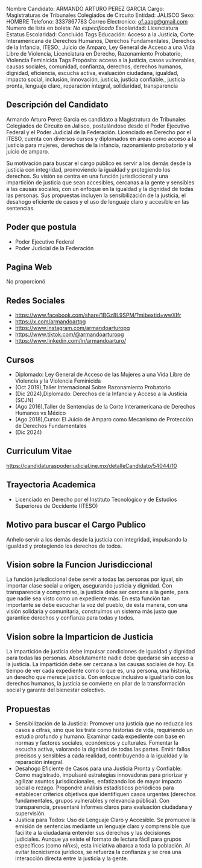 Nombre Candidato: ARMANDO ARTURO PEREZ GARCIA
Cargo: Magistraturas de Tribunales Colegiados de Circuito
Entidad: JALISCO
Sexo: HOMBRE
Telefono: 3337867783
Correo Electronico: of.aapg@gmail.com
Numero de lista en boleta: *No especificado*
Escolaridad: Licenciatura
Estatus Escolaridad: Concluido
Tags Educación: Acceso a la Justicia, Corte Interamericana de Derechos Humanos, Derechos Fundamentales, Derechos de la Infancia, ITESO., Juicio de Amparo, Ley General de Acceso a una Vida Libre de Violencia, Licenciatura en Derecho, Razonamiento Probatorio, Violencia Feminicida
Tags Propósito: acceso a la justicia, casos vulnerables, causas sociales, comunidad, confianza, derechos, derechos humanos, dignidad, eficiencia, escucha activa, evaluación ciudadana, igualdad, impacto social, inclusión, innovación, justicia, justicia confiable., justicia pronta, lenguaje claro, reparación integral, solidaridad, transparencia


## Descripción del Candidato 

Armando Arturo Perez Garcia es candidato a Magistratura de Tribunales Colegiados de Circuito en Jalisco, postulándose desde el Poder Ejecutivo Federal y el Poder Judicial de la Federación. Licenciado en Derecho por el ITESO, cuenta con diversos cursos y diplomados en áreas como acceso a la justicia para mujeres, derechos de la infancia, razonamiento probatorio y el juicio de amparo.

Su motivación para buscar el cargo público es servir a los demás desde la justicia con integridad, promoviendo la igualdad y protegiendo los derechos. Su visión se centra en una función jurisdiccional y una impartición de justicia que sean accesibles, cercanas a la gente y sensibles a las causas sociales, con un enfoque en la igualdad y la dignidad de todas las personas.  Sus propuestas incluyen la sensibilización de la justicia, el desahogo eficiente de casos y el uso de lenguaje claro y accesible en las sentencias.


## Poder que postula

- Poder Ejecutivo Federal
- Poder Judicial de la Federación


## Pagina Web

No proporcionó


## Redes Sociales

- https://www.facebook.com/share/1BGz8L9SPM/?mibextid=wwXIfr
- https://x.com/armandoartpg
- https://www.instagram.com/armandoarturopg
- https://www.tiktok.com/@armandoarturopg
- https://www.linkedin.com/in/armandoarturo/


## Cursos

- Diplomado: Ley General de Acceso de las Mujeres a una Vida Libre de Violencia y la Violencia Feminicida
- (Oct 2019),Taller Internacional Sobre Razonamiento Probatorio
- (Dic 2024),Diplomado: Derechos de la Infancia y Acceso a la Justicia (SCJN)
- (Ago 2016),Taller de Sentencias de la Corte Interamericana de Derechos Humanos vs México
- (Ago 2018),Curso: El Juicio de Amparo como Mecanismo de Protección de Derechos Fundamentales
- (Dic 2024)


## Curriculum Vitae

https://candidaturaspoderjudicial.ine.mx/detalleCandidato/54044/10


## Trayectoria Academica

- Licenciado en Derecho por el Instituto Tecnológico y de Estudios Superiores de Occidente (ITESO)


## Motivo para buscar el Cargo Publico

Anhelo servir a los demás desde la justicia con integridad, impulsando la igualdad y protegiendo los derechos de todos.


## Vision sobre la Funcion Jurisdiccional

La función jurisdiccional debe servir a todas las personas por igual, sin importar clase social u origen, asegurando justicia y dignidad. Con transparencia y compromiso, la justicia debe ser cercana a la gente, para que nadie sea visto como un expediente más. En esta función tan importante se debe escuchar la voz del pueblo, de esta manera, con una visión solidaria y comunitaria, construimos un sistema más justo que garantice derechos y confianza para todas y todos.


## Vision sobre la Imparticion de Justicia

La impartición de justicia debe impulsar condiciones de igualdad y dignidad para todas las personas. Absolutamente nadie debe quedarse sin acceso a la justicia. La impartición debe ser cercana a las causas sociales de hoy. Es tiempo de ver cada expediente como lo que es, una persona, una historia, un derecho que merece justicia. Con enfoque inclusivo e igualitario con los derechos humanos, la justicia se convierte en pilar de la transformación social y garante del bienestar colectivo.


## Propuestas

- Sensibilización de la Justicia: Promover una justicia que no reduzca los casos a cifras, sino que los trate como historias de vida, requiriendo un estudio profundo y humano. Examinar cada expediente con base en normas y factores sociales, económicos y culturales. Fomentar la escucha activa, valorando la dignidad de todas las partes. Emitir fallos precisos y sensibles a cada realidad, contribuyendo a la igualdad y la reparación integral.
- Desahogo Eficiente de Casos para una Justicia Pronta y Confiable: Como magistrado, impulsaré estrategias innovadoras para priorizar y agilizar asuntos jurisdiccionales, enfatizando los de mayor impacto social o rezago. Propondré análisis estadísticos periódicos para establecer criterios objetivos que identifiquen casos urgentes (derechos fundamentales, grupos vulnerables y relevancia pública). Con transparencia, presentaré informes claros para evaluación ciudadana y supervisión.
- Justicia para Todos: Uso de Lenguaje Claro y Accesible. Se promueve la emisión de sentencias mediante un lenguaje claro y comprensible que facilite a la ciudadanía entender sus derechos y las decisiones judiciales. Aunque ya existe el formato de lectura fácil para grupos específicos (como niñxs), esta iniciativa abarca a toda la población. Al evitar tecnicismos jurídicos, se refuerza la confianza y se crea una interacción directa entre la justicia y la gente.

